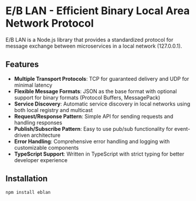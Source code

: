 # E/B LAN - Efficient Binary Local Area Network Protocol

E/B LAN is a Node.js library that provides a standardized protocol for message exchange between microservices in a local network (127.0.0.1).

## Features

- **Multiple Transport Protocols**: TCP for guaranteed delivery and UDP for minimal latency
- **Flexible Message Formats**: JSON as the base format with optional support for binary formats (Protocol Buffers, MessagePack)
- **Service Discovery**: Automatic service discovery in local networks using both local registry and multicast
- **Request/Response Pattern**: Simple API for sending requests and handling responses
- **Publish/Subscribe Pattern**: Easy to use pub/sub functionality for event-driven architecture
- **Error Handling**: Comprehensive error handling and logging with customizable components
- **TypeScript Support**: Written in TypeScript with strict typing for better developer experience

## Installation

```bash
npm install eblan
